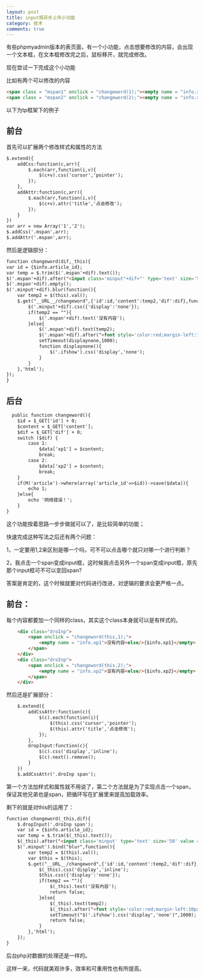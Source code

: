 ```yaml
---
layout: post
title: input框异步上传小功能
category: 技术
comments: true
---
```


有些phpmyadmin版本的表页面，有一个小功能，点击想要修改的内容，会出现一个文本框，在文本框修改完之后，鼠标移开，就完成修改。

现在尝试一下完成这个小功能

比如有两个可以修改的内容

```html
<span class = "mspan1" onclick = "changeword(1);"><empty name = "info.xp1">没有内容<else/>{$info.xp1}</empty></span>
<span class = "mspan2" onclick = "changeword(2);"><empty name = "info.xp2">没有内容<else/>{$info.xp2}</empty></span>
```

以下为tp框架下的例子

## 前台

首先可以扩展两个修改样式和属性的方法

```html
$.extend({
	addCss:function(c,arr){
		$.each(arr,function(i,v){
			$(c+v).css('cursor','pointer');
		});
	},
	addAttr:function(c,arr){
		$.each(arr,function(i,v){
			$(c+v).attr('title','点击修改');
		});
	}
})
var arr = new Array('1','2');
$.addCss('.mspan',arr);
$.addAttr('.mspan',arr);
```

然后是逻辑部分：

```html
function changeword(dif,_this){
var id = {$info.article_id};
var temp = $.trim($('.mspan'+dif).text());
$('.mspan'+dif).after("<input class='minput"+dif+"' type='text' size='50' value = '"+temp+"'/>");
$('.mspan'+dif).empty();
$('.minput'+dif).blur(function(){
	var temp2 = $(this).val();
	$.get("__URL__/changeword",{'id':id,'content':temp2,'dif':dif},function(res){
		$('.minput'+dif).css({'display':'none'});
		if(temp2 == ""){
			$('.mspan'+dif).text('没有内容');
		}else{
			$('.mspan'+dif).text(temp2);
			$('.mspan'+dif).after("<font style='color:red;margin-left:10px;' class='ifshow'>修改完成</font>");
			setTimeout(displaynone,1000);
			function displaynone(){
				$('.ifshow').css('display','none');
			}
		}
	},'html');
});
}
```

## 后台

```html
  public function changeword(){
	$id = $_GET['id'] + 0;
	$content = $_GET['content'];
	$dif = $_GET['dif'] + 0;
	switch ($dif) {
		case 1:
			$data['xp1'] = $content;
			break;
		case 2:
			$data['xp2'] = $content;
			break;
	}
	if(M('article')->where(array('article_id'=>$id))->save($data)){
		echo 1;
	}else{
		echo '网络错误！';
	}
}
```

这个功能按着思路一步步做就可以了，是比较简单的功能；

快速完成这种写法之后还有两个问题：

1，一定要用1,2来区别是哪一个吗，可不可以点击哪个就只对哪一个进行判断？

2，我点击一个span变成input框，这时候我点击另外一个span变成input框，原先那个input框可不可以变回span?

答案是肯定的，这个时候就要对代码进行改进，对逻辑的要求会更严格一点。

## 前台：

每个内容都要加一个同样的class，其实这个class本身就可以是有样式的。

```html
	<div class="droInp">
		<span onclick = "changeword(this,1);">
			<empty name = "info.xp1">没有内容<else/>{$info.xp1}</empty>
		</span>
	</div>
	<div class="droInp">
		<span onclick = "changeword(this,2);">
			<empty name = "info.xp2">没有内容<else/>{$info.xp2}</empty>
		</span>
	</div>
```

然后还是扩展部分：

```html
	$.extend({
		addCssAttr:function(c){
			$(c).each(function(i){
				$(this).css('cursor','pointer');
		 		$(this).attr('title','点击修改');
			});
		},
		dropInput:function(c){
			$(c).css('display','inline');
			$(c).next().remove();
		}
	})
	$.addCssAttr('.droInp span');
```

第一个方法加样式和属性就不用说了，第二个方法就是为了实现点击一个span，保证其他兄弟也是span，把循环写在扩展里来提高加载效率。

剩下的就是对this的运用了：

```html
function changeword(_this,dif){
	$.dropInput('.droInp span');
	var id = {$info.article_id};
	var temp = $.trim($(_this).text());
	$(_this).after("<input class='minput' type='text' size='50' value = '"+temp+"'/>").css('display','none');
	$('.minput').bind("blur",function(){
		var temp2 = $(this).val();
		var $this = $(this);
		$.get("__URL__/changeword",{'id':id,'content':temp2,'dif':dif},function(res){
			$(_this).css('display','inline');
			$this.css({'display':'none'});
			if(temp2 == ""){
				$(_this).text('没有内容');
				return false;
			}else{
				$(_this).text(temp2);
				$(_this).after("<font style='color:red;margin-left:10px;' class='ifshow'>修改完成</font>");
				setTimeout("$('.ifshow').css('display','none')",1000);
				return false;
			}
		},'html');
	});
}
```

后台php对数据的处理还是一样的。

这样一来，代码就美观许多，效率和可重用性也有所提高。
